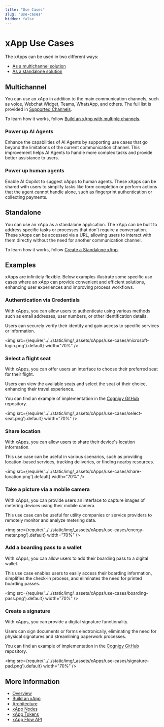 ```yaml
---
title: "Use Cases"
slug: "use-cases"
hidden: false
---
```


# xApp Use Cases

The xApps can be used in two different ways:

- [As a multichannel solution](#multichannel)
- [As a standalone solution](#standalone)

## Multichannel

You can use an xApp in addition to the main communication channels, such as voice, Webchat Widget, Teams, WhatsApp, and others. The full list is provided in [Supported Channels](supported-browsers-and-channels.md#supported-channels).

To learn how it works, follow [Build an xApp with multiple channels](build/xApp-with-multi-channels.md).

### Power up AI Agents

Enhance the capabilities of AI Agents
by supporting use cases that go beyond the limitations of the current communication channel.
This improvement helps AI Agents to handle more complex tasks and provide better assistance to users.

### Power up human agents

Enable AI Copilot to suggest xApps to human agents. These xApps can be shared with users to simplify tasks like form completion or perform actions that the agent cannot handle alone, such as fingerprint authentication or collecting payments.

## Standalone

You can use an xApp as a standalone application. The xApp can be built to address specific tasks or processes that don't require a conversation. These xApps can be accessed via a URL, allowing users to interact with them directly without the need for another communication channel.

To learn how it works, follow [Create a Standalone xApp](build/standalone-xApp.md).

## Examples

xApps are infinitely flexible. Below examples illustrate some specific use cases where an xApp can provide convenient and efficient solutions, enhancing user experiences and improving process workflows. 

### Authentication via Credentials

With xApps, you can allow users to authenticate using various methods such as email addresses, user numbers, or other identification details.

Users can securely verify their identity and gain access to specific services or information.

<img src={require('../../static/img/_assets/xApps/use-cases/microsoft-login.png').default} width="70%" />

### Select a flight seat

With xApps, you can offer users an interface to choose their preferred seat for their flight.

Users can view the available seats and select the seat of their choice, enhancing their travel experience.

You can find an example of implementation in the [Cognigy GitHub](https://github.com/Cognigy/xApps/tree/main/xapps/flight-seat-picker) repository.

<img src={require('../../static/img/_assets/xApps/use-cases/select-seat.png').default} width="70%" />

### Share location 

With xApps, you can allow users to share their device's location information.

This use case can be useful in various scenarios, such as providing location-based services, tracking deliveries, or finding nearby resources.

<img src={require('../../static/img/_assets/xApps/use-cases/share-location.png').default} width="70%" />

### Take a picture via a mobile camera

With xApps, you can provide users an interface to capture images of metering devices using their mobile camera.

This use case can be useful for utility companies or service providers to remotely monitor and analyze metering data.

<img src={require('../../static/img/_assets/xApps/use-cases/energy-meter.png').default} width="70%" />

### Add a boarding pass to a wallet

With xApps, you can allow users to add their boarding pass to a digital wallet.

This use case enables users to easily access their boarding information, simplifies the check-in process, and eliminates the need for printed boarding passes.

<img src={require('../../static/img/_assets/xApps/use-cases/boarding-pass.png').default} width="70%" />

### Create a signature

With xApps, you can provide a digital signature functionality.

Users can sign documents or forms electronically, eliminating the need for physical signatures and streamlining paperwork processes.

You can find an example of implementation in the [Cognigy GitHub](https://github.com/Cognigy/xApps/tree/main/xapps/signature) repository.

<img src={require('../../static/img/_assets/xApps/use-cases/signature-pad.png').default} width="70%" />

## More Information

- [Overview](overview.md)
- [Build an xApp](build/overview.md)
- [Architecture](architecture.md)
- [xApp Nodes](../ai/build/node-reference/xApp/overview.md)
- [xApp Tokens](tokens.md)
- [xApp Flow API](api.md)